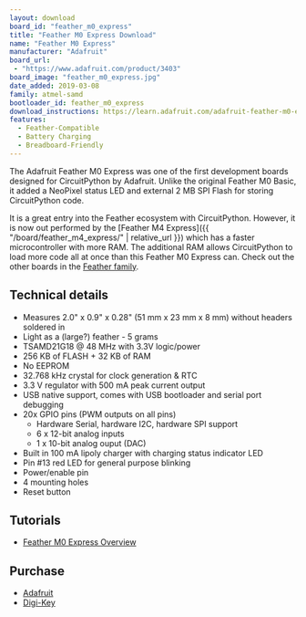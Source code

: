 ```yaml
---
layout: download
board_id: "feather_m0_express"
title: "Feather M0 Express Download"
name: "Feather M0 Express"
manufacturer: "Adafruit"
board_url:
 - "https://www.adafruit.com/product/3403"
board_image: "feather_m0_express.jpg"
date_added: 2019-03-08
family: atmel-samd
bootloader_id: feather_m0_express
download_instructions: https://learn.adafruit.com/adafruit-feather-m0-express-designed-for-circuit-python-circuitpython/kattni-circuitpython
features:
  - Feather-Compatible
  - Battery Charging
  - Breadboard-Friendly
---
```


The Adafruit Feather M0 Express was one of the first development boards designed for CircuitPython by Adafruit. Unlike the original Feather M0 Basic, it added a NeoPixel status LED and external 2 MB SPI Flash for storing CircuitPython code.

It is a great entry into the Feather ecosystem with CircuitPython. However, it is now out performed by the [Feather M4 Express]({{ "/board/feather_m4_express/" | relative_url }}) which has a faster microcontroller with more RAM. The additional RAM allows CircuitPython to load more code all at once than this Feather M0 Express can. Check out the other boards in the [Feather family](https://www.adafruit.com/feather).

## Technical details

* Measures 2.0" x 0.9" x 0.28" (51 mm x 23 mm x 8 mm) without headers soldered in
* Light as a (large?) feather - 5 grams
* TSAMD21G18 @ 48 MHz with 3.3V logic/power
* 256 KB of FLASH + 32 KB of RAM
* No EEPROM
* 32.768 kHz crystal for clock generation & RTC
* 3.3 V regulator with 500 mA peak current output
* USB native support, comes with USB bootloader and serial port debugging
* 20x GPIO pins (PWM outputs on all pins)
  * Hardware Serial, hardware I2C, hardware SPI support
  * 6 x 12-bit analog inputs
  * 1 x 10-bit analog ouput (DAC)
* Built in 100 mA lipoly charger with charging status indicator LED
* Pin #13 red LED for general purpose blinking
* Power/enable pin
* 4 mounting holes
* Reset button

## Tutorials

* [Feather M0 Express Overview](https://learn.adafruit.com/adafruit-feather-m0-express-designed-for-circuit-python-circuitpython)

## Purchase

* [Adafruit](https://www.adafruit.com/product/3403)
* [Digi-Key](https://www.digikey.com/short/p87w83)
